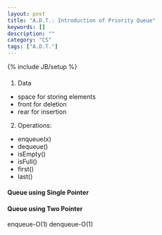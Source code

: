 ```yaml
---
layout: post
title: "A.D.T.: Introduction of Priority Queue"
keywords: []
description: ""
category: "CS"
tags: ["A.D.T."]
---
```

{% include JB/setup %}

####
1. Data
- space for storing elements
- front for deletion
- rear for insertion
2. Operations:
- enqueue(x)
- dequeue()
- isEmpty()
- isFull()
- first()
- last()


#### Queue using Single Pointer
#### Queue using Two Pointer
enqueue-O(1)
denqueue-O(1)



